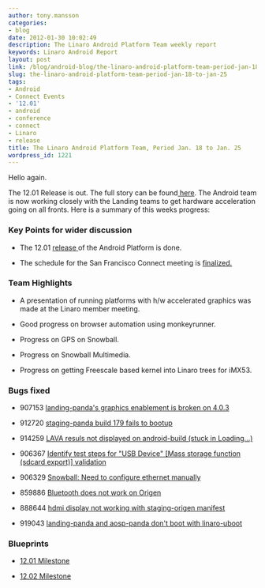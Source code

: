 ```yaml
---
author: tony.mansson
categories:
- blog
date: 2012-01-30 10:02:49
description: The Linaro Android Platform Team weekly report
keywords: Linaro Android Report
layout: post
link: /blog/android-blog/the-linaro-android-platform-team-period-jan-18-to-jan-25/
slug: the-linaro-android-platform-team-period-jan-18-to-jan-25
tags:
- Android
- Connect Events
- '12.01'
- android
- conference
- connect
- Linaro
- release
title: The Linaro Android Platform Team, Period Jan. 18 to Jan. 25
wordpress_id: 1221
---
```


Hello again.

The 12.01 Release is out. The full story can be found[ here](https://wiki.linaro.org/Cycles/1201/Release/). The Android team is now working closely with the Landing teams to get hardware acceleration going on all fronts. Here is a summary of this weeks progress:


### Key Points for wider discussion

  * The 12.01  [ release ](http://releases.linaro.org/)of the Android Platform is done.


  * The schedule for the San Francisco Connect meeting is  [ finalized.](http://summit.ubuntu.com/lcq1-12/track/linaro-platforms/)

### Team Highlights

  * A presentation of running platforms with h/w accelerated graphics was made at the Linaro member meeting.


  * Good progress on browser automation using monkeyrunner.


  * Progress on GPS on Snowball.


  * Progress on Snowball Multimedia.


  * Progress on getting Freescale based kernel into Linaro trees for iMX53.

### Bugs fixed

  * 907153	[ landing-panda's graphics enablement is broken on 4.0.3](https://bugs.launchpad.net/linaro-android/+bug/907153)


  * 912720	[ staging-panda build 179 fails to bootup](https://bugs.launchpad.net/linaro-android/+bug/912720)


  * 914259	[ LAVA resuls not displayed on android-build (stuck in Loading...)](https://bugs.launchpad.net/linaro-android/+bug/914259)


  * 906367	[ Identify test steps for "USB Device" [Mass storage function (sdcard export)] validation](https://bugs.launchpad.net/linaro-android/+bug/906367)


  * 906329	[ Snowball: Need to configure ethernet manually](https://bugs.launchpad.net/linaro-android/+bug/906329)


  * 859886	[ Bluetooth does not work on Origen](https://bugs.launchpad.net/linaro-android/+bug/859886)


  * 888644	[ hdmi display not working with staging-origen manifest](https://bugs.launchpad.net/linaro-android/+bug/888644)


  * 919043	[ landing-panda and aosp-panda don't boot with linaro-uboot](https://bugs.launchpad.net/linaro-android/+bug/919043)


### Blueprints

  * [12.01 Milestone](https://launchpad.net/linaro-android/+milestone/12.01)


  * [12.02 Milestone](https://launchpad.net/linaro-android/+milestone/12.02)